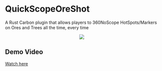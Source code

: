 # QuickScopeOreShot
A Rust Carbon plugin that allows players to 360NoScope HotSpots/Markers on Ores and Trees all the time, every time

<center>
  <img src="https://github.com/bogdannbv/QuickScopeOreShot/assets/9194446/f7f7b079-3107-4046-95ae-3a7fd40c9e1d"/>
</center>

## Demo Video
[Watch here](https://drive.google.com/file/d/1wNXKiCaf_WzkbVmxSQF00gSTa7FF6qWj/view)
